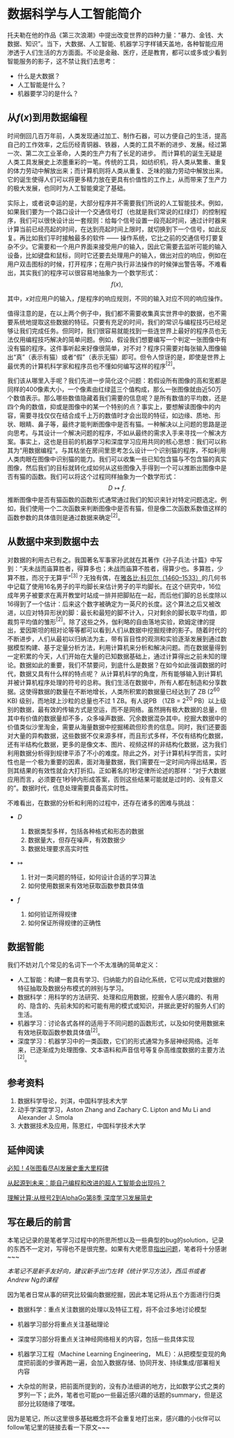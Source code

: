 # 数据科学与人工智能简介

托夫勒在他的作品《第三次浪潮》中提出改变世界的四种力量：“暴力、金钱、大数据、知识”。当下，大数据、人工智能、机器学习字样铺天盖地，各种智能应用渗透于人们生活的方方面面。不论是金融、医疗，还是教育，都可以或多或少看到智能服务的影子，这不禁让我们去思考：

* 什么是大数据？
* 人工智能是什么？
* 机器要学习的是什么？

## 从$f(x)$到用数据编程

时间倒回几百万年前，人类发现通过加工、制作石器，可以方便自己的生活，提高自己的工作效率，之后历经青铜器、铁器，人类的工具不断的进步、发展。经过第一次、第二次工业革命，人类的生产力有了长足的进步。
而计算机的诞生无疑是人类工具发展史上浓墨重彩的一笔。传统的工具，如纺织机，将人类从繁重、重复的体力劳动中解放出来；而计算机则将人类从重复、乏味的脑力劳动中解放出来。它的诞生使得人们可以将更多精力放在更具有价值性的工作上，从而带来了生产力的极大发展，也同时为人工智能奠定了基础。

实际上，或者说幸运的是，大部分程序并不需要我们所说的人工智能技术。例如，如果我们要为一个路口设计一个交通信号灯（也就是我们常说的红绿灯）的控制程序，我们可以很快设计出一套规则：给每个信号设置一段亮起时间，通过计时器来计算当前已经亮起的时间，在达到亮起时间上限时，就切换到下一个信号，如此反复。再比如我们平时接触最多的软件 —— 操作系统，它比之前的交通信号灯要复杂不少。它需要和一个用户界面来接受用户的输入，因此它需要去监听可能的输入设备，比如键盘和鼠标，同时它还要去处理用户的输入，做出对应的响应，例如在用户双击图标的时候，打开程序；在用户执行非法操作的时候弹出警告等。不难看出，其实我们的程序可以很容易地抽象为一个数学形式：
$$
f(x),
$$

其中，$x$对应用户的输入，$f$是程序的响应规则，不同的输入对应不同的响应操作。

值得注意的是，在以上两个例子中，我们都不需要收集真实世界中的数据，也不需要系统地提取这些数据的特征。只要有充足的时间，我们的常识与编程技巧已经足够让我们完成任务。但同时，我们很容易就能找到一些连世界上最好的程序员也无法仅用编程技巧解决的简单问题。例如，假设我们想要编写一个判定一张图像中有没有猫的程序。这件事听起来好像很简单，对不对？程序只需要对每张输入图像输出“真”（表示有猫）或者“假”（表示无猫）即可。但令人惊讶的是，即使是世界上最优秀的计算机科学家和程序员也不懂如何编写这样的程序$^{[2]}$。

我们该从哪里入手呢？我们先进一步简化这个问题：若假设所有图像的高和宽都是同样的400像素大小，一个像素由红绿蓝三个值构成，那么一张图像就由近50万个数值表示。那么哪些数值隐藏着我们需要的信息呢？是所有数值的平均数，还是四个角的数值，抑或是图像中的某一个特别的点？事实上，要想解读图像中的内容，需要寻找仅仅在结合成千上万的数值时才会出现的特征，如边缘、质地、形状、眼睛、鼻子等，最终才能判断图像中是否有猫。一种解决以上问题的思路是逆向思考。与其设计一个解决问题的程序，不如从最终的需求入手来寻找一个解决方案。事实上，这也是目前的机器学习和深度学习应用共同的核心思想：我们可以称其为“用数据编程”。与其枯坐在房间里思考怎么设计一个识别猫的程序，不如利用人类肉眼在图像中识别猫的能力。我们可以收集一些已知包含猫与不包含猫的真实图像，然后我们的目标就转化成如何从这些图像入手得到一个可以推断出图像中是否有猫的函数。我们可以将这个过程同样抽象为一个数学形式：
$$
D \mapsto f.
$$
推断图像中是否有猫函数的函数形式通常通过我们的知识来针对特定问题选定。例如，我们使用一个二次函数来判断图像中是否有猫，但是像二次函数系数值这样的函数参数的具体值则是通过数据来确定$^{[2]}$。

## 从数据中来到数据中去

对数据的利用古已有之。我国著名军事家孙武就在其著作《孙子兵法·计篇》中写到：“夫未战而庙算胜者，得算多也；未战而庙算不胜者，得算少也。多算胜，少算不胜，而况于无算乎”$^{[3]}$？无独有偶，在[雅各比·科贝尔（1460–1533）](https://www.maa.org/press/periodicals/convergence/mathematical-treasures-jacob-kobels-geometry)的几何书中记载了使用16名男子的平均脚长来估计男子的平均脚长。在这个研究中，16位成年男子被要求在离开教堂时站成一排并把脚贴在一起，而后他们脚的总长度除以16得到了一个估计：后来这个数字被确定为一英尺的长度。这个算法之后又被改进，以应对特异形状的脚：最长和最短的脚不计入，只对剩余的脚长取平均值，即裁剪平均值的雏形$^{[2]}$。除了这些之外，伽利略的自由落地实验，欧姆定律的提出，爱因斯坦的相对论等等都可以看到人们从数据中挖掘规律的影子。随着时代的不断进步，人们从最初以归纳法为主，带有盲目性的观测和实验逐渐发展到通过数据模型构建、基于定量分析方法，利用计算机来分析和解决问题。而在数据量得到一定积累的今天，人们开始在大量的已知数据基础上，通过计算得出之前未知的理论。数据如此的重要，我们不禁要问，到底什么是数据？在如今如此强调数据的时代，数据又具有什么样的特点呢？ 从计算机科学的角度，所有能够输入到计算机并被计算机程序处理的符号的总称。我们生活在数据中，所有人都在制造和分享数据。这使得数据的数量在不断地增长，人类所积累的数据量已经达到了 ZB ($2^{60}$ KB) 级别，而地球上沙粒的总量也不过 1 ZB。有人说PB （1ZB =  $2^{20}$ PB）以上级别的数据，最有效的传输方式是空运，而不是网络。虽然拥有极大数据的总量，但其中有价值的数据量却不多，众多噪声数据、冗余数据混杂其中。挖掘大数据中的价值类似沙里淘金，需要从海量数据中挖掘稀疏但珍贵的信息。同时，我们还要面对大量的异构数据，这些数据不仅来源多样，而且形式多样，不仅有结构化数据，还有半结构化数据，更多的是像文本、图片、视频这样的非结构化数据，这为我们利用数据分析得到规律平添了不小的难度。除此之外，对于计算机科学而言，实时性也是一个极为重要的因素，面对海量数据，我们需要在一定时间内得出结果，否则其结果的有效性就会大打折扣。正如著名的1秒定律所论述的那样：“对于大数据应用而言，必须要在1秒钟内形成答案，否则这些结果可能就是过时的、没有意义的”。数据时代，信息处理需要具备高实时性。


不难看出，在数据的分析和利用的过程中，还存在诸多的困难与挑战：

* $D$
  1. 数据类型多样，包括各种格式和形态的数据
  2. 数据量大，但存在噪声，有效数据少
  3. 数据处理要求高实时性

* $\mapsto$
  1. 针对一类问题的特征，如何设计合适的学习算法
  2. 如何使用数据来有效地获取函数参数具体值

* $f$
  1. 如何验证所得规律
  2. 如何保证所得规律的正确性

## 数据智能

我们不妨对几个常见的名词下一个不太准确的简单定义：

* 人工智能：构建一套具有学习、归纳能力的自动化系统，它可以完成对数据的特征抽取及数据分布模式的辨别与学习。
* 数据科学：用科学的方法研究、处理和应用数据，挖掘令人感兴趣的、有用的、隐含的、先前未知的和可能有用的模式或知识，并据此更好的服务人们的生活。
* 机器学习：讨论各式各样的适用于不同问题的函数形式，以及如何使用数据来有效地获取函数参数具体值$^{[2]}$。
* 深度学习：机器学习中的一类函数，它们的形式通常为多层神经网络。近年来，已逐渐成为处理图像、文本语料和声音信号等复杂高维度数据的主要方法$^{[2]}$。

## 参考资料

1. 数据科学导论，刘淇，中国科学技术大学
2. 动手学深度学习，Aston Zhang and Zachary C. Lipton and Mu Li and Alexander J. Smola
3. 大数据技术及应用，陈恩红，中国科学技术大学

## 延伸阅读

[必知！4张图看尽AI发展史重大里程碑](https://mp.weixin.qq.com/s/43KjJ38XtfYJ7j-eziDUBA)

[从起源到未来：能自己编程和改进的超人工智能会出现吗？](https://mp.weixin.qq.com/s/_76Xv5GX4v3ZCMmOA0qHxg)

[理解计算:从根号2到AlphaGo第8季 深度学习发展简史](https://mp.weixin.qq.com/s/mDRo3v9UPhmFZcdSSGoacQ)

## 写在最后的前言

本笔记记录的是笔者学习过程中的所思所想以及一些典型的bug的solution，记录的东西不一定对，写得也不是很完整。如果有大佬愿意[指出问题](https://github.com/tswsxk/HandBook/issues)，笔者将十分感谢~~~

*本笔记不是新手友好向，建议新手出门左转《统计学习方法》，西瓜书或者Andrew Ng的课程*

因为笔者日常从事的研究比较偏向数据挖掘，因此本笔记将从五个方面进行归类

* 数据科学：重点关注数据的处理以及特征工程，将不会过多地讨论模型


* 机器学习部分将重点关注基础理论
* 深度学习部分将重点关注神经网络相关的内容，包括一些具体实现
* 机器学习工程（Machine Learning Engineering， MLE）：从把模型变现的角度把前面的步骤再跑一遍，会加入数据存储、协同开发、持续集成/部署相关内容
* 大杂烩的附录，把前面所提到的，没有办法细讲的地方，比如数学公式之类的罗列一下；此外，笔者也可能po一些最近感兴趣的话题的summary，但是这部分比较随缘了嘿嘿。

因为是笔记，所以这里很多基础概念将不会重复地打出来，感兴趣的小伙伴可以follow笔记里的链接去看一下原文~~~